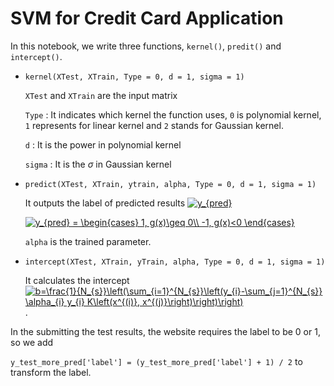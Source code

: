 # SVM for Credit Card Application	

In this notebook, we write three functions, `kernel()`, `predit()` and `intercept()`.

- `kernel(XTest, XTrain, Type = 0, d = 1, sigma = 1)`

  `XTest` and `XTrain` are the input matrix 

  `Type` :  It indicates which kernel the function uses, `0` is polynomial kernel, `1` represents for linear kernel and `2` stands for Gaussian kernel.

  `d` : It is the power in polynomial kernel 

  `sigma` : It is the $\sigma$ in Gaussian kernel 

- `predict(XTest, XTrain, ytrain, alpha, Type = 0, d = 1, sigma = 1)`

  It outputs the label of predicted results <a href="https://www.codecogs.com/eqnedit.php?latex=y_{pred}" target="_blank"><img src="https://latex.codecogs.com/gif.latex?y_{pred}" title="y_{pred}" /></a>

  <a href="https://www.codecogs.com/eqnedit.php?latex=y_{pred}&space;=&space;\begin{cases}&space;1,&space;g(x)\geq&space;0\\&space;-1,&space;g(x)<0&space;\end{cases}" target="_blank"><img src="https://latex.codecogs.com/gif.latex?y_{pred}&space;=&space;\begin{cases}&space;1,&space;g(x)\geq&space;0\\&space;-1,&space;g(x)<0&space;\end{cases}" title="y_{pred} = \begin{cases} 1, g(x)\geq 0\\ -1, g(x)<0 \end{cases}" /></a>
  
  `alpha` is the trained parameter.

- `intercept(XTest, XTrain, yTrain, alpha, Type = 0, d = 1, sigma = 1)`

  It calculates the intercept <a href="https://www.codecogs.com/eqnedit.php?latex=b=\frac{1}{N_{s}}\left(\sum_{i=1}^{N_{s}}\left(y_{i}-\sum_{j=1}^{N_{s}}&space;\alpha_{i}&space;y_{i}&space;K\left(x^{(i)},&space;x^{(j)}\right)\right)\right)" target="_blank"><img src="https://latex.codecogs.com/gif.latex?b=\frac{1}{N_{s}}\left(\sum_{i=1}^{N_{s}}\left(y_{i}-\sum_{j=1}^{N_{s}}&space;\alpha_{i}&space;y_{i}&space;K\left(x^{(i)},&space;x^{(j)}\right)\right)\right)" title="b=\frac{1}{N_{s}}\left(\sum_{i=1}^{N_{s}}\left(y_{i}-\sum_{j=1}^{N_{s}} \alpha_{i} y_{i} K\left(x^{(i)}, x^{(j)}\right)\right)\right)" /></a>. 

In the submitting the test results, the website requires the label to be 0 or 1, so we add 

`y_test_more_pred['label'] = (y_test_more_pred['label'] + 1) / 2` to transform the label. 
